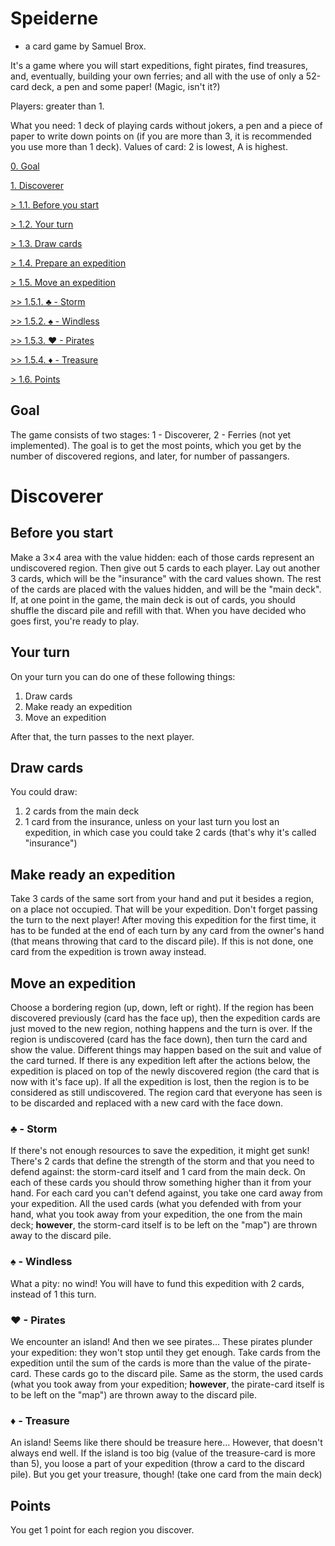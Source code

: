 # Speiderne
- a card game by Samuel Brox.

It's a game where you will start expeditions, fight pirates, find treasures, and, eventually, building your own ferries; and all with the use of only a 52-card deck, a pen and some paper! (Magic, isn't it?)

Players: greater than 1.

What you need: 1 deck of playing cards without jokers, a pen and a piece of paper to write down points on (if you are more than 3, it is recommended you use more than 1 deck).
Values of card: 2 is lowest, A is highest.

[0. Goal](#goal)

[1. Discoverer](#discover)

[> 1.1. Before you start](#beforestart)

[> 1.2. Your turn](#turn)

[> 1.3. Draw cards](#cards)

[> 1.4. Prepare an expedition](#makexp)

[> 1.5. Move an expedition](#movexp)

[>>  1.5.1. ♣ - Storm](#storm)

[>>  1.5.2. ♠ - Windless](#windless)

[>>  1.5.3. ♥ - Pirates](#pirates)

[>>  1.5.4. ♦ - Treasure](#treasure)

[> 1.6. Points](#points)


## Goal<a name="goal"></a>
The game consists of two stages: 1 - Discoverer, 2 - Ferries (not yet implemented).  The goal is to get the most points, which you get by the number of discovered regions, and later, for number of passangers.
# Discoverer<a name="discover"></a>
## Before you start<a name="beforestart"></a>
Make a 3⨯4 area with the value hidden: each of those cards represent an undiscovered region.  Then give out 5 cards to each player. Lay out another 3 cards, which will be the "insurance" with the card values shown.  The rest of the cards are placed with the values hidden, and will be the "main deck".  If, at one point in the game, the main deck is out of cards, you should shuffle the discard pile and refill with that.  When you have decided who goes first, you're ready to play.
## Your turn<a name="turn"></a>
On your turn you can do one of these following things:
1. Draw cards
2. Make ready an expedition
3. Move an expedition

After that, the turn passes to the next player.
## Draw cards<a name="cards"></a>
You could draw:
1. 2 cards from the main deck
2. 1 card from the insurance, unless on your last turn you lost an expedition, in which case you could take 2 cards (that's why it's called "insurance")
## Make ready an expedition<a name="makexp"></a>
Take 3 cards of the same sort from your hand and put it besides a region, on a place not occupied.  That will be your expedition.  Don't forget passing the turn to the next player!  <a name="fund"></a>After moving this expedition for the first time, it has to be funded at the end of each turn by any card from the owner's hand (that means throwing that card to the discard pile).  If this is not done, one card from the expedition is trown away instead.
## Move an expedition<a name="movexp"></a>
Choose a bordering region (up, down, left or right).  If the region has been discovered previously (card has the face up), then the expedition cards are just moved to the new region, nothing happens and the turn is over.  If the region is undiscovered (card has the face down), then turn the card and show the value.  Different things may happen based on the suit and value of the card turned.  If there is any expedition left after the actions below, the expedition is placed on top of the newly discovered region (the card that is now with it's face up).  If all the expedition is lost, then the region is to be considered as still undiscovered.  The region card that everyone has seen is to be discarded and replaced with a new card with the face down.
### ♣ - Storm<a name="storm"></a>
If there's not enough resources to save the expedition, it might get sunk!  There's 2 cards that define the strength of the storm and that you need to defend against: the storm-card itself and 1 card from the main deck.  On each of these cards you should throw something higher than it from your hand.  For each card you can't defend against, you take one card away from your expedition.  All the used cards (what you defended with from your hand, what you took away from your expedition, the one from the main deck; <b>however</b>, the storm-card itself is to be left on the "map") are thrown away to the discard pile.
### ♠ - Windless<a name="windless"></a>
What a pity: no wind!  You will have to fund this expedition with 2 cards, instead of 1 this turn.
### ♥ - Pirates<a name="pirates"></a>
We encounter an island!  And then we see pirates...  These pirates plunder your expedition: they won't stop until they get enough. Take cards from the expedition until the sum of the cards is more than the value of the pirate-card.  These cards go to the discard pile.  Same as the storm, the used cards (what you took away from your expedition; <b>however</b>, the pirate-card itself is to be left on the "map") are thrown away to the discard pile.
### ♦ - Treasure<a name="treasure"></a>
An island!  Seems like there should be treasure here...  However, that doesn't always end well.  If the island is too big (value of the treasure-card is more than 5), you loose a part of your expedition (throw a card to the discard pile). But you get your treasure, though! (take one card from the main deck)
## Points<a name="points"></a>
You get 1 point for each region you discover.
